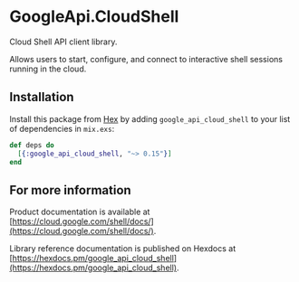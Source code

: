 # GoogleApi.CloudShell

Cloud Shell API client library.

Allows users to start, configure, and connect to interactive shell sessions running in the cloud.


## Installation

Install this package from [Hex](https://hex.pm) by adding
`google_api_cloud_shell` to your list of dependencies in `mix.exs`:

```elixir
def deps do
  [{:google_api_cloud_shell, "~> 0.15"}]
end
```

## For more information

Product documentation is available at [https://cloud.google.com/shell/docs/](https://cloud.google.com/shell/docs/).

Library reference documentation is published on Hexdocs at
[https://hexdocs.pm/google_api_cloud_shell](https://hexdocs.pm/google_api_cloud_shell).
